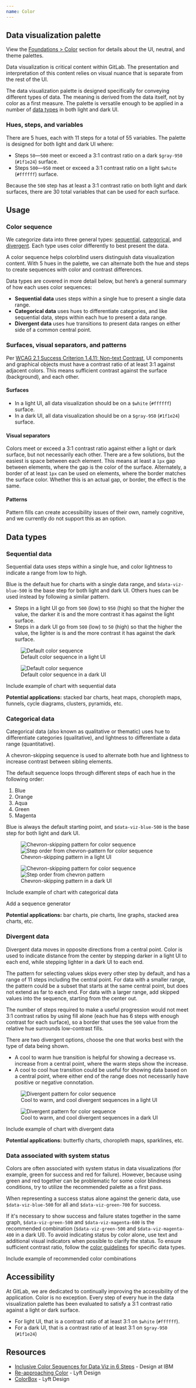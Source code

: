 ```yaml
---
name: Color
---
```


## Data visualization palette

<note>View the [Foundations > Color](/product-foundations/color) section for details about the UI, neutral, and theme palettes.</note>

Data visualization is critical content within GitLab. The presentation and interpretation of this content relies on visual nuance that is separate from the rest of the UI.

The data visualization palette is designed specifically for conveying different types of data. The meaning is derived from the data itself, not by color as a first measure. The palette is versatile enough to be applied in a number of [data types](#data-types) in both light and dark UI.

### Hues, steps, and variables

There are 5 hues, each with 11 steps for a total of 55 variables. The palette is designed for both light and dark UI where:

* Steps `50`—`500` meet or exceed a 3:1 contrast ratio on a dark `$gray-950` (`#1f1e24`) surface.
* Steps `500`—`950` meet or exceed a 3:1 contrast ratio on a light `$white` (`#ffffff`) surface.

Because the `500` step has at least a 3:1 contrast ratio on both light and dark surfaces, there are 30 total variables that can be used for each surface.

<div class="gl-display-grid gl-grid-template-columns-2 gl-gap-7 gl-mb-9">
  <color-palette
    class="md"
    name="Blue"
    :shades="[
      {
        name: 'data-viz-blue-50',
        code: '#e9ebff',
      },
      {
        name: 'data-viz-blue-100',
        code: '#d2dcff',
      },
      {
        name: 'data-viz-blue-200',
        code: '#b7c6ff',
      },
      {
        name: 'data-viz-blue-300',
        code: '#97acff',
      },
      {
        name: 'data-viz-blue-400',
        code: '#7992f5',
      },
      {
        name: 'data-viz-blue-500',
        code: '#617ae2',
        classes: ['f-inverted']
      },
      {
        name: 'data-viz-blue-600',
        code: '#4e65cd',
        classes: ['f-inverted']
      },
      {
        name: 'data-viz-blue-700',
        code: '#3f51ae',
        classes: ['f-inverted']
      },
      {
        name: 'data-viz-blue-800',
        code: '#374291',
        classes: ['f-inverted']
      },
      {
        name: 'data-viz-blue-900',
        code: '#303470',
        classes: ['f-inverted']
      },
      {
        name: 'data-viz-blue-950',
        code: '#2a2b59',
        classes: ['f-inverted']
      },
    ]"></color-palette>

  <color-palette
    class="md"
    name="Orange"
    :shades="[
      {
        name: 'data-viz-orange-50',
        code: '#fae8d1',
      },
      {
        name: 'data-viz-orange-100',
        code: '#f5d6b3',
      },
      {
        name: 'data-viz-orange-200',
        code: '#eebd8c',
      },
      {
        name: 'data-viz-orange-300',
        code: '#e99b60',
      },
      {
        name: 'data-viz-orange-400',
        code: '#e07e41',
      },
      {
        name: 'data-viz-orange-500',
        code: '#c95d2e',
        classes: ['f-inverted']
      },
      {
        name: 'data-viz-orange-600',
        code: '#b14f18',
        classes: ['f-inverted']
      },
      {
        name: 'data-viz-orange-700',
        code: '#92430a',
        classes: ['f-inverted']
      },
      {
        name: 'data-viz-orange-800',
        code: '#6f3500',
        classes: ['f-inverted']
      },
      {
        name: 'data-viz-orange-900',
        code: '#5e2f05',
        classes: ['f-inverted']
      },
      {
        name: 'data-viz-orange-950',
        code: '#4b2707',
        classes: ['f-inverted']
      },
    ]"></color-palette>
  
  <color-palette
    class="md"
    name="Aqua"
    :shades="[
      {
        name: 'data-viz-aqua-50',
        code: '#b5fefd',
      },
      {
        name: 'data-viz-aqua-100',
        code: '#93f2ef',
      },
      {
        name: 'data-viz-aqua-200',
        code: '#5edee3',
      },
      {
        name: 'data-viz-aqua-300',
        code: '#32c5d2',
      },
      {
        name: 'data-viz-aqua-400',
        code: '#00acc4',
      },
      {
        name: 'data-viz-aqua-500',
        code: '#0090b1',
        classes: ['f-inverted']
      },
      {
        name: 'data-viz-aqua-600',
        code: '#007b9b',
        classes: ['f-inverted']
      },
      {
        name: 'data-viz-aqua-700',
        code: '#006381',
        classes: ['f-inverted']
      },
      {
        name: 'data-viz-aqua-800',
        code: '#00516c',
        classes: ['f-inverted']
      },
      {
        name: 'data-viz-aqua-900',
        code: '#004059',
        classes: ['f-inverted']
      },
      {
        name: 'data-viz-aqua-950',
        code: '#00344b',
        classes: ['f-inverted']
      },
    ]"></color-palette>

  <color-palette
    class="md"
    name="Green"
    :shades="[
      {
        name: 'data-viz-green-50',
        code: '#ddfab7',
      },
      {
        name: 'data-viz-green-100',
        code: '#c6ed94',
      },
      {
        name: 'data-viz-green-200',
        code: '#b0d97b',
      },
      {
        name: 'data-viz-green-300',
        code: '#94c25e',
      },
      {
        name: 'data-viz-green-400',
        code: '#81ac41',
      },
      {
        name: 'data-viz-green-500',
        code: '#619025',
        classes: ['f-inverted']
      },
      {
        name: 'data-viz-green-600',
        code: '#4e7f0e',
        classes: ['f-inverted']
      },
      {
        name: 'data-viz-green-700',
        code: '#366800',
        classes: ['f-inverted']
      },
      {
        name: 'data-viz-green-800',
        code: '#275600',
        classes: ['f-inverted']
      },
      {
        name: 'data-viz-green-900',
        code: '#1a4500',
        classes: ['f-inverted']
      },
      {
        name: 'data-viz-green-950',
        code: '#133a03',
        classes: ['f-inverted']
      },
    ]"></color-palette>

  <color-palette
    class="md"
    name="Magenta"
    :shades="[
      {
        name: 'data-viz-magenta-50',
        code: '#ffe3eb',
      },
      {
        name: 'data-viz-magenta-100',
        code: '#ffccdb',
      },
      {
        name: 'data-viz-magenta-200',
        code: '#fcacc5',
      },
      {
        name: 'data-viz-magenta-300',
        code: '#f88aaf',
      },
      {
        name: 'data-viz-magenta-400',
        code: '#e86e9a',
      },
      {
        name: 'data-viz-magenta-500',
        code: '#cf4d81',
        classes: ['f-inverted']
      },
      {
        name: 'data-viz-magenta-600',
        code: '#b93d71',
        classes: ['f-inverted']
      },
      {
        name: 'data-viz-magenta-700',
        code: '#9a2e5d',
        classes: ['f-inverted']
      },
      {
        name: 'data-viz-magenta-800',
        code: '#7c214f',
        classes: ['f-inverted']
      },
      {
        name: 'data-viz-magenta-900',
        code: '#661e3a',
        classes: ['f-inverted']
      },
      {
        name: 'data-viz-magenta-950',
        code: '#541d31',
        classes: ['f-inverted']
      },
    ]"></color-palette>

  </div>
</div>

## Usage

### Color sequence

We categorize data into three general types: [sequential](#sequential-data), [categorical](#categorical-data), and [divergent](#divergent-data). Each type uses color differently to best present the data.

A color sequence helps colorblind users distinguish data visualization content. With 5 hues in the palette, we can alternate both the hue and steps to create sequences with color and contrast differences.

Data types are covered in more detail below, but here’s a general summary of how each uses color sequences:

* **Sequential data** uses steps within a single hue to present a single data range.
* **Categorical data** uses hues to differentiate categories, and like sequential data, steps within each hue to present a data range.
* **Divergent data** uses hue transitions to present data ranges on either side of a common central point.

### Surfaces, visual separators, and patterns

Per [WCAG 2.1 Success Criterion 1.4.11: Non-text Contrast](https://www.w3.org/WAI/WCAG21/Understanding/non-text-contrast.html), UI components and graphical objects must have a contrast ratio of at least 3:1 against adjacent colors. This means sufficient contrast against the surface (background), and each other.

#### Surfaces

* In a light UI, all data visualization should be on a `$white` (`#ffffff`) surface.
* In a dark UI, all data visualization should be on a `$gray-950` (`#1f1e24`) surface.

#### Visual separators

Colors meet or exceed a 3:1 contrast ratio against either a light or dark surface, but not necessarily each other. There are a few solutions, but the easiest is space between each element. This means at least a `1px` gap between elements, where the gap is the color of the surface. Alternately, a border of at least `1px` can be used on elements, where the border matches the surface color. Whether this is an actual gap, or border, the effect is the same.

#### Patterns

Pattern fills can create accessibility issues of their own, namely cognitive, and we currently do not support this as an option.

## Data types

### Sequential data

Sequential data uses steps within a single hue, and color lightness to indicate a range from low to high.

Blue is the default hue for charts with a single data range, and `$data-viz-blue-500` is the base step for both light and dark UI. Others hues can be used instead by following a similar pattern.

* Steps in a light UI go from `500` (low) to `950` (high) so that the higher the value, the darker it is and the more contrast it has against the light surface.
* Steps in a dark UI go from `500` (low) to `50` (high) so that the higher the value, the lighter is is and the more contrast it has against the dark surface.

<figure class="figure" role="figure" aria-label="Default color sequence in a light UI">
  <img src="/img/dv-sequential-blue-light-ui.svg" alt="Default color sequence" role="img" />
  <figcaption class="figure-caption">Default color sequence in a light UI</figcaption>
</figure>

<figure class="figure figure--dark" role="figure" aria-label="Default color sequence in a dark UI">
  <img src="/img/dv-sequential-blue-dark-ui.svg" alt="Default color sequence" role="img" />
  <figcaption class="figure-caption">Default color sequence in a dark UI</figcaption>
</figure>

<todo>Include example of chart with sequential data</todo>

**Potential applications:** stacked bar charts, heat maps, choropleth maps, funnels, cycle diagrams, clusters, pyramids, etc.

### Categorical data

Categorical data (also known as qualitative or thematic) uses hue to differentiate categories (qualitative), and lightness to differentiate a data range (quantitative).

A chevron-skipping sequence is used to alternate both hue and lightness to increase contrast between sibling elements.

The default sequence loops through different steps of each hue in the following order:

1. Blue
1. Orange
1. Aqua
1. Green
1. Magenta

Blue is always the default starting point, and `$data-viz-blue-500` is the base step for both light and dark UI.

<figure class="figure" role="figure" aria-label="Chevron-skipping pattern in a light UI">
  <img class="gl-mb-6" src="/img/dv-chevron-light-ui.svg" alt="Chevron-skipping pattern for color sequence" role="img" />
  <img class="gl-mb-5" src="/img/dv-chips-light-ui.svg" alt="Step order from chevron-pattern for color sequence" role="img" />
  <figcaption class="figure-caption">Chevron-skipping pattern in a light UI</figcaption>
</figure>

<figure class="figure figure--dark" role="figure" aria-label="Chevron-skipping pattern in a dark UI">
  <img class="gl-mb-6" src="/img/dv-chevron-dark-ui.svg" alt="Chevron-skipping pattern for color sequence" role="img" />
  <img class="gl-mb-5" src="/img/dv-chips-dark-ui.svg" alt="Step order from chevron pattern" role="img" />
  <figcaption class="figure-caption">Chevron-skipping pattern in a dark UI</figcaption>
</figure>

<todo>Include example of chart with categorical data</todo>

<todo>Add a sequence generator</todo>

**Potential applications:** bar charts, pie charts, line graphs, stacked area charts, etc.

### Divergent data

Divergent data moves in opposite directions from a central point. Color is used to indicate distance from the center by stepping darker in a light UI to each end, while stepping lighter in a dark UI to each end.

The pattern for selecting values skips every other step by default, and has a range of 11 steps including the central point. For data with a smaller range, the pattern could be a subset that starts at the same central point, but does not extend as far to each end. For data with a larger range, add skipped values into the sequence, starting from the center out.

The number of steps required to make a useful progression would not meet 3:1 contrast ratios by using fill alone (each hue has 6 steps with enough contrast for each surface), so a border that uses the `500` value from the relative hue surrounds low-contrast fills.

There are two divergent options, choose the one that works best with the type of data being shown.

* A cool to warm hue transition is helpful for showing a decrease vs. increase from a central point, where the warm steps show the increase.
* A cool to cool hue transition could be useful for showing data based on a central point, where either end of the range does not necessarily have positive or negative connotation.

<figure class="figure" role="figure" aria-label="Cool to warm, and cool divergent sequences in a light UI">
  <img class="gl-mb-6" src="/img/dv-divergent-light-ui.svg" alt="Divergent pattern for color sequence" role="img" />
  <figcaption class="figure-caption">Cool to warm, and cool divergent sequences in a light UI</figcaption>
</figure>

<figure class="figure figure--dark" role="figure" aria-label="Cool to warm, and cool divergent sequences in a dark UI">
  <img class="gl-mb-6" src="/img/dv-divergent-dark-ui.svg" alt="Divergent pattern for color sequence" role="img" />
  <figcaption class="figure-caption">Cool to warm, and cool divergent sequences in a dark UI</figcaption>
</figure>

<todo>Include example of chart with divergent data</todo>

**Potential applications:** butterfly charts, choropleth maps, sparklines, etc.

### Data associated with system status

Colors are often associated with system status in data visualizations (for example, green for success and red for failure). However, because using green and red together can be problematic for some color blindness conditions, try to utilize the recommended palette as a first pass.

When representing a success status alone against the generic data, use `$data-viz-blue-500` for all and `$data-viz-green-700` for success.

If it's necessary to show success and failure states together in the same graph, `$data-viz-green-500` and `$data-viz-magenta-600` is the recommended combination (`$data-viz-green-500` and `$data-viz-magenta-400` in a dark UI). To avoid indicating status by color alone, use text and additional visual indicators when possible to clarify the status. To ensure sufficient contrast ratio, follow the [color guidelines](#usage) for specific data types. 

<todo>Include example of recommended color combinations</todo>

## Accessibility

At GitLab, we are dedicated to continually improving the accessibility of the application. Color is no exception. Every step of every hue in the data visualization palette has been evaluated to satisfy a 3:1 contrast ratio against a light or dark surface.

* For light UI, that is a contrast ratio of at least 3:1 on `$white` (`#ffffff`).
* For a dark UI, that is a contrast ratio of at least 3:1 on `$gray-950` (`#1f1e24`)

## Resources

* [Inclusive Color Sequences for Data Viz in 6 Steps](https://medium.com/design-ibm/inclusive-color-sequences-for-data-viz-in-6-steps-712869b910c2) - Design at IBM
* [Re-approaching Color](https://design.lyft.com/re-approaching-color-9e604ba22c88) - Lyft Design
* [ColorBox](https://www.colorbox.io/) - Lyft Design

